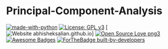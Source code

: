 # Principal-Component-Analysis
[![made-with-python](https://img.shields.io/badge/Made%20with-Python-1f425f.svg)](https://www.python.org/)
[![License: GPL v3](https://img.shields.io/badge/License-GPLv3-blue.svg)](https://www.gnu.org/licenses/gpl-3.0)
[![Website abhisheksalian.github.io](https://img.shields.io/website-up-down-green-red/https/abhisheksalian.github.io/Principal-Component-Analysis.svg)]
[![Open Source Love png3](https://badges.frapsoft.com/os/v3/open-source.png?v=103)](https://github.com/ellerbrock/open-source-badges/)
[![Awesome Badges](https://img.shields.io/badge/badges-awesome-green.svg)](https://github.com/Naereen/badges)
[![ForTheBadge built-by-developers](http://ForTheBadge.com/images/badges/built-by-developers.svg)](https://GitHub.com/abhisheksalian/)
